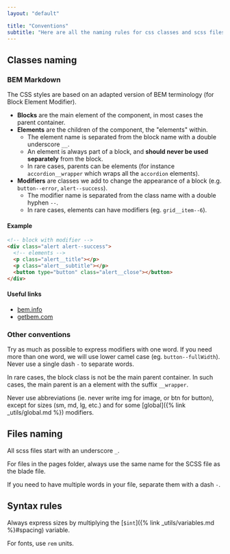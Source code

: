 ```yaml
---
layout: "default"

title: "Conventions"
subtitle: "Here are all the naming rules for css classes and scss files, and the syntactic conventions of css properties."
---
```


## Classes naming

### BEM Markdown

The CSS styles are based on an adapted version of BEM terminology (for Block Element Modifier).

- **Blocks** are the main element of the component, in most cases the parent container.
- **Elements** are the children of the component, the "elements" within.
  - The element name is separated from the block name with a double underscore `__`.
  - An element is always part of a block, and **should never be used separately** from the block.
  - In rare cases, parents can be elements (for instance `accordion__wrapper` which wraps all the `accordion` elements).
- **Modifiers** are classes we add to change the appearance of a block (e.g. `button--error`, `alert--success`).
  - The modifier name is separated from the class name with a double hyphen `--`.
  - In rare cases, elements can have modifiers (eg. `grid__item--6`).

#### Example

```html
<!-- block with modifier -->
<div class="alert alert--success"> 
  <!-- elements -->
  <p class="alert__title"></p> 
  <p class="alert__subtitle"></p> 
  <button type="button" class="alert__close"></button> 
</div>
```

#### Useful links

- [bem.info](https://en.bem.info/methodology/quick-start/)<br>
- [getbem.com](http://getbem.com/introduction/)


### Other conventions

Try as much as possible to express modifiers with one word. If you need more than one word, we will use lower camel case (eg. `button--fullWidth`). Never use a single dash `-` to separate words.

In rare cases, the block class is not be the main parent container. In such cases, the main parent is an a element with the suffix `__wrapper`.

Never use abbreviations (ie. never write img for image, or btn for button), except for sizes (sm, md, lg, etc.) and for some [global]({% link _utils/global.md %}) modifiers.

## Files naming

All scss files start with an underscore `_`.

For files in the pages folder, always use the same name for the SCSS file as the blade file.

If you need to have multiple words in your file, separate them with a dash `-`.

## Syntax rules

Always express sizes by multiplying the [`$int`]({% link _utils/variables.md %}#spacing) variable. 

For fonts, use `rem` units.